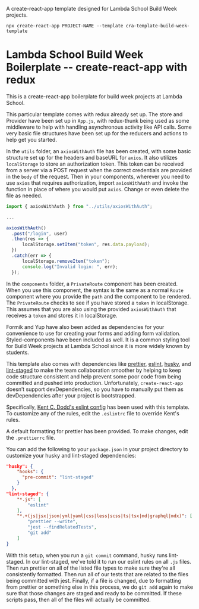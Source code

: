 A create-react-app template designed for Lambda School Build Week projects.

```
npx create-react-app PROJECT-NAME --template cra-template-build-week-template
```

# Lambda School Build Week Boilerplate -- create-react-app with redux

This is a create-react-app boilerplate for build week projects at Lambda School.

This particular template comes with redux already set up. The store and Provider have been set up in `App.js`, with redux-thunk being used as some middleware to help with handling asynchronous activity like API calls. Some very basic file structures have been set up for the reducers and actions to help get you started.

In the `utils` folder, an `axiosWithAuth` file has been created, with some basic structure set up for the headers and baseURL for `axios`. It also utilizes `localStorage` to store an authorization token. This token can be received from a server via a POST request when the correct credentials are provided in the `body` of the request. Then in your components, wherever you need to use `axios` that requires authorization, import `axiosWithAuth` and invoke the function in place of where you would put `axios`. Change or even delete the file as needed.

```javascript
import { axiosWithAuth } from "../utils/axiosWithAuth";

...

axiosWithAuth()
  .post("/login", user)
  .then(res => {
      localStorage.setItem("token", res.data.payload);
  })
  .catch(err => {
      localStorage.removeItem("token");
      console.log("Invalid login: ", err);
  });
```

In the `components` folder, a `PrivateRoute` component has been created. When you use this component, the syntax is the same as a normal `Route` component where you provide the `path` and the component to be rendered. The `PrivateRoute` checks to see if you have stored a `token` in localStorage. This assumes that you are also using the provided `axiosWithAuth` that receives a `token` and stores it in localStorage.

Formik and Yup have also been added as dependencies for your convenience to use for creating your forms and adding form validation. Styled-components have been included as well. It is a common styling tool for Build Week projects at Lambda School since it is more widely known by students.

This template also comes with dependencies like [prettier](https://github.com/prettier/prettier), [eslint](https://github.com/eslint/eslint), [husky](https://github.com/typicode/husky#readme), and [lint-staged](https://github.com/okonet/lint-staged#readme) to make the team collaboration smoother by helping to keep code structure consistent and help prevent some poor code from being committed and pushed into production. Unfortunately, `create-react-app` doesn’t support devDependencies, so you have to manually put them as devDependencies after your project is bootstrapped.

Specifically, [Kent C. Dodd's eslint config](https://github.com/kentcdodds/eslint-config-kentcdodds) has been used with this template. To customize any of the rules, edit the `.eslintrc` file to override Kent's rules.

A default formatting for prettier has been provided. To make changes, edit the `.prettierrc` file.

You can add the following to your `package.json` in your project directory to customize your husky and lint-staged dependencies:

```json
"husky": {
    "hooks": {
      "pre-commit": "lint-staged"
    }
  },
"lint-staged": {
    "*.js": [
        "eslint"
    ],
    "*.+(js|jsx|json|yml|yaml|css|less|scss|ts|tsx|md|graphql|mdx)": [
        "prettier --write",
        "jest --findRelatedTests",
        "git add"
    ]
}
```

With this setup, when you run a `git commit` command, husky runs lint-staged. In our lint-staged, we've told it to run our eslint rules on all `.js` files. Then run prettier on all of the listed file types to make sure they're all consistently formatted. Then run all of our tests that are related to the files being committed with jest. Finally, if a file is changed, due to formatting from prettier or something else in this process, we do `git add` again to make sure that those changes are staged and ready to be committed. If these scripts pass, then all of the files will actually be committed.
